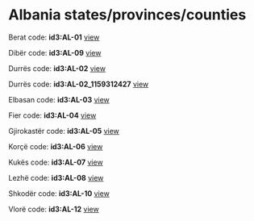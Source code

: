 # Albania states/provinces/counties
Berat     code: **id3:AL-01**     [view](../export/geojson/medium/id3/al/01.geojson)     


Dibër     code: **id3:AL-09**     [view](../export/geojson/medium/id3/al/09.geojson)     


Durrës     code: **id3:AL-02**     [view](../export/geojson/medium/id3/al/02.geojson)     


Durrës     code: **id3:AL-02_1159312427**     [view](../export/geojson/medium/id3/al/02_1159312427.geojson)     


Elbasan     code: **id3:AL-03**     [view](../export/geojson/medium/id3/al/03.geojson)     


Fier     code: **id3:AL-04**     [view](../export/geojson/medium/id3/al/04.geojson)     


Gjirokastër     code: **id3:AL-05**     [view](../export/geojson/medium/id3/al/05.geojson)     


Korçë     code: **id3:AL-06**     [view](../export/geojson/medium/id3/al/06.geojson)     


Kukës     code: **id3:AL-07**     [view](../export/geojson/medium/id3/al/07.geojson)     


Lezhë     code: **id3:AL-08**     [view](../export/geojson/medium/id3/al/08.geojson)     


Shkodër     code: **id3:AL-10**     [view](../export/geojson/medium/id3/al/10.geojson)     


Vlorë     code: **id3:AL-12**     [view](../export/geojson/medium/id3/al/12.geojson)     

